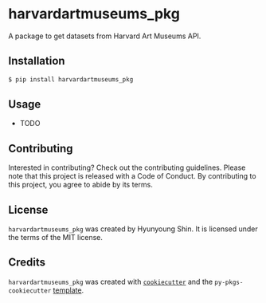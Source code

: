# harvardartmuseums_pkg

A package to get datasets from Harvard Art Museums API.

## Installation

```bash
$ pip install harvardartmuseums_pkg
```

## Usage

- TODO

## Contributing

Interested in contributing? Check out the contributing guidelines. Please note that this project is released with a Code of Conduct. By contributing to this project, you agree to abide by its terms.

## License

`harvardartmuseums_pkg` was created by Hyunyoung Shin. It is licensed under the terms of the MIT license.

## Credits

`harvardartmuseums_pkg` was created with [`cookiecutter`](https://cookiecutter.readthedocs.io/en/latest/) and the `py-pkgs-cookiecutter` [template](https://github.com/py-pkgs/py-pkgs-cookiecutter).
